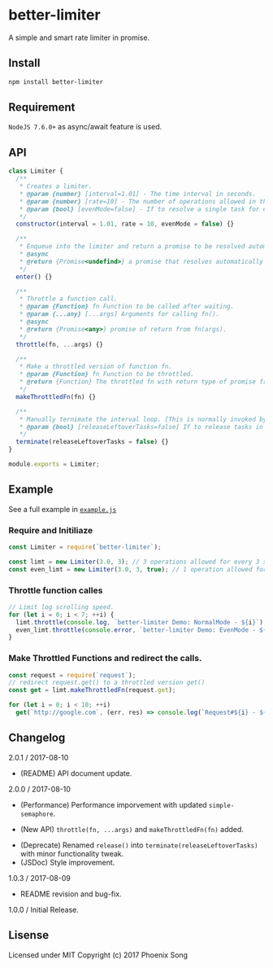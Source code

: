 # better-limiter
A simple and smart rate limiter in promise.

## Install
```bash
npm install better-limiter
```

## Requirement

`NodeJS 7.6.0+` as async/await feature is used.

## API
```javascript
class Limiter {
  /**
   * Creates a limiter.
   * @param {number} [interval=1.01] - The time interval in seconds.
   * @param {number} [rate=10] - The number of operations allowed in the time interval.
   * @param {bool} [evenMode=false] - If to resolve a single task for every (interval/rate) second instead of resolving [rate] tasks for every [interval] second.
   */
  constructor(interval = 1.01, rate = 10, evenMode = false) {}

  /**
   * Enqueue into the limiter and return a promise to be resolved automatically at the right time.
   * @async
   * @return {Promise<undefind>} a promise that resolves automatically at the right time.
   */
  enter() {}

  /**
   * Throttle a function call.
   * @param {Function} fn Function to be called after waiting.
   * @param {...any} [...args] Arguments for calling fn().
   * @async
   * @return {Promise<any>} promise of return from fn(args).
   */
  throttle(fn, ...args) {}

  /**
   * Make a throttled version of function fn.
   * @param {Function} fn Function to be throttled.
   * @return {Function} The throttled fn with return type of promise from @see Limiter.throttle
   */
  makeThrottledFn(fn) {}

  /**
   * Manually ternimate the interval loop. [This is normally invoked by this.enter() automaticly.]
   * @param {bool} [releaseLeftoverTasks=false] If to release tasks in the queue or reject them.
   */
  terminate(releaseLeftoverTasks = false) {}
}

module.exports = Limiter;
```

## Example
See a full example in [`example.js`](/example.js)

### Require and Initiliaze
```javascript
const Limiter = require(`better-limiter`);

const limt = new Limiter(3.0, 3); // 3 operations allowed for every 3 seconds.
const even_limt = new Limiter(3.0, 3, true); // 1 operation allowed for every (3.0/3)=1.0 second.
```
### Throttle function calles
```javascript
// Limit log scrolling speed.
for (let i = 0; i < 7; ++i) {
  limt.throttle(console.log, `better-limiter Demo: NormalMode - ${i}`);
  even_limt.throttle(console.error, `better-limiter Demo: EvenMode - ${i}`);
}
```
### Make Throttled Functions and redirect the calls.
```javascript
const request = require(`request`);
// redirect request.get() to a throttled version get()
const get = limt.makeThrottledFn(request.get);

for (let i = 0; i < 10; ++i)
  get(`http://google.com`, (err, res) => console.log(`Request#${i} - ${res.statusCode}`));
```

## Changelog
2.0.1 / 2017-08-10
  * (README) API document update.

2.0.0 / 2017-08-10
  * (Performance) Performance imporvement with updated `simple-semaphore`.
  + (New API) `throttle(fn, ...args)` and `makeThrottledFn(fn)` added.
  * (Deprecate) Renamed `release()` into `terminate(releaseLeftoverTasks)` with minor functionality tweak.
  * (JSDoc) Style improvement.

1.0.3 / 2017-08-09
  * README revision and bug-fix.

1.0.0 / Initial Release.

## Lisense
Licensed under MIT
Copyright (c) 2017 Phoenix Song
